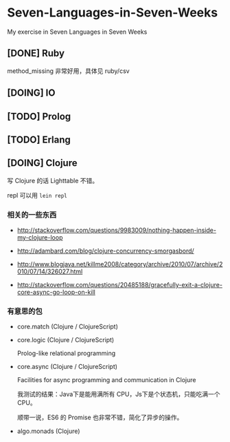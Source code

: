 # Seven-Languages-in-Seven-Weeks

My exercise in Seven Languages in Seven Weeks

## [DONE] Ruby

method_missing 非常好用，具体见 ruby/csv

## [DOING] IO

## [TODO] Prolog

## [TODO] Erlang

## [DOING] Clojure

写 Clojure 的话 Lighttable 不错。

repl 可以用 `lein repl`

### 相关的一些东西

- http://stackoverflow.com/questions/9983009/nothing-happen-inside-my-clojure-loop

- http://adambard.com/blog/clojure-concurrency-smorgasbord/

- http://www.blogjava.net/killme2008/category/archive/2010/07/archive/2010/07/14/326027.html

- http://stackoverflow.com/questions/20485188/gracefully-exit-a-clojure-core-async-go-loop-on-kill

### 有意思的包

- core.match (Clojure / ClojureScript)

- core.logic (Clojure / ClojureScript)

  Prolog-like relational programming

- core.async (Clojure / ClojureScript)

  Facilities for async programming and communication in Clojure

  我测试的结果：Java下是能用满所有 CPU，Js下是个状态机，只能吃满一个 CPU。

  顺带一说，ES6 的 Promise 也非常不错，简化了异步的操作。

- algo.monads (Clojure)
